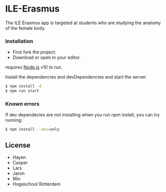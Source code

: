 # ILE-Erasmus
The ILE Erasmus app is targeted at students who are studying the anatomy of the female body.
### Installation
- First fork the project.
- Download or open in your editor. 

requires [Node.js](https://nodejs.org/) v10 to run.

Install the dependencies and devDependencies and start the server.

```sh
$ npm install -d
$ npm run start
```


### Known errors
If dev dependecies are not installing when you run npm install, you can try running:

```sh
$ npm install --dev=only
```

License
----

- Hayen
- Casper
- Lars
- Jaron
- Mio
- Hogeschool Rotterdam

